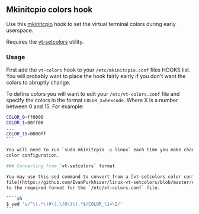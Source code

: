 ## Mkinitcpio colors hook

Use this [mkinitcpio](https://wiki.archlinux.org/index.php/Mkinitcpio) hook to
set the virtual terminal colors during early userspace.

Requires the [vt-setcolors](https://github.com/EvanPurkhiser/linux-vt-setcolors) utility.

### Usage

First add the `vt-colors` hook to your `/etc/mkinitcpio.conf` files HOOKS list. You
will probably want to place the hook fairly eairly if you don't want the colors
to abruptly change.

To define colors you will want to edit your `/etc/vt-colors.conf` file and
specify the colors in the format `COLOR_X=hexcode`. Where X is a number between
0 and 15. For example:

````sh
COLOR_0=ff0000
COLOR_1=00ff00
...
COLOR_15=0000ff
```

You will need to run `sudo mkinitcpio -p linux` each time you make changes to your
color configuration.

### Converting from `vt-setcolors` format

You may use this sed command to convert from a [vt-setcolors color configuration
file](https://github.com/EvanPurkhiser/linux-vt-setcolors/blob/master/example-colors/solarized)
to the required format for the `/etc/vt-colors.conf` file.

````sh
$ sed 's/^\(.*\)#\(.\{6\}\).*$/COLOR_\1=\2/'
```
